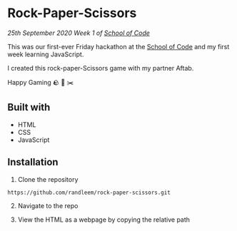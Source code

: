 # Rock-Paper-Scissors

*25th September 2020*
*Week 1 of [School of Code](https://www.schoolofcode.co.uk)*

This was our first-ever Friday hackathon at the [School of Code](https://www.schoolofcode.co.uk) and my first week learning JavaScript. 

I created this rock-paper-Scissors game with my partner Aftab.

Happy Gaming 🪨 🧻 ✂️

## Built with

- HTML
- CSS
- JavaScript

## Installation

1. Clone the repository

```
https://github.com/randleem/rock-paper-scissors.git
```

2. Navigate to the repo

3. View the HTML as a webpage by copying the relative path
